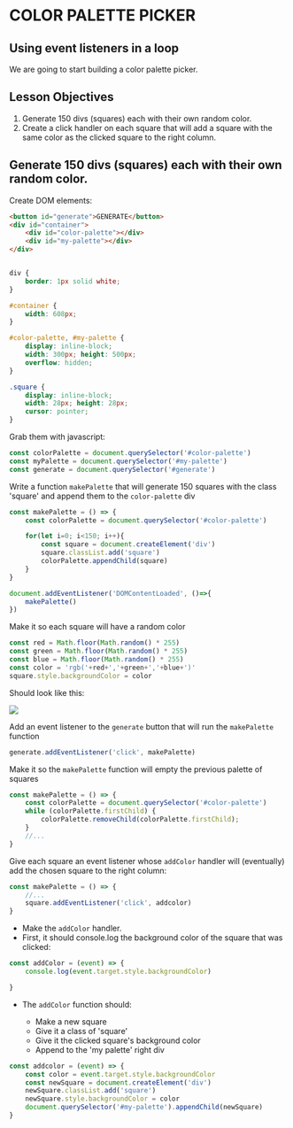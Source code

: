 # COLOR PALETTE PICKER

## Using event listeners in a loop

We are going to start building a color palette picker.

## Lesson Objectives

1. Generate 150 divs (squares) each with their own random color.
1. Create a click handler on each square that will add a square with the same color as the clicked square to the right column.

## Generate 150 divs (squares) each with their own random color.

Create DOM elements:

```html
<button id="generate">GENERATE</button>
<div id="container">
	<div id="color-palette"></div>
	<div id="my-palette"></div>
</div>
```

```css

div {
    border: 1px solid white;
}

#container {
    width: 608px;
}

#color-palette, #my-palette {
    display: inline-block;
    width: 300px; height: 500px;
    overflow: hidden;
}

.square {
    display: inline-block;
    width: 28px; height: 28px;
    cursor: pointer;
}
```

Grab them with javascript:

```javascript
const colorPalette = document.querySelector('#color-palette')
const myPalette = document.querySelector('#my-palette')
const generate = document.querySelector('#generate')
```

Write a function `makePalette` that will generate 150 squares with the class 'square' and append them to the `color-palette` div

```javascript
const makePalette = () => {
    const colorPalette = document.querySelector('#color-palette')

    for(let i=0; i<150; i++){
        const square = document.createElement('div')
        square.classList.add('square')
        colorPalette.appendChild(square)
    } 
}

document.addEventListener('DOMContentLoaded', ()=>{ 
    makePalette()
})
```

Make it so each square will have a random color

```javascript
const red = Math.floor(Math.random() * 255)
const green = Math.floor(Math.random() * 255)
const blue = Math.floor(Math.random() * 255)
const color = 'rgb('+red+','+green+','+blue+')'
square.style.backgroundColor = color
```

Should look like this:

![](https://i.imgur.com/AX50GkX.png)

Add an event listener to the `generate` button that will run the `makePalette` function

```javascript
generate.addEventListener('click', makePalette)  
```

Make it so the `makePalette` function will empty the previous palette of squares

```javascript
const makePalette = () => {
    const colorPalette = document.querySelector('#color-palette')
    while (colorPalette.firstChild) {
        colorPalette.removeChild(colorPalette.firstChild);
    }
    //...
}
```

Give each square an event listener whose `addColor` handler will (eventually) add the chosen square to the right column:

```javascript
const makePalette = () => {
	//...
    square.addEventListener('click', addcolor)
}
```

- Make the `addColor` handler.
- First, it should console.log the background color of the square that was clicked:

```javascript
const addColor = (event) => {
    console.log(event.target.style.backgroundColor)

}
```

* The `addColor` function should:

	* Make a new square
	* Give it a class of 'square'
	* Give it the clicked square's background color
	* Append to the 'my palette' right div

```javascript
const addcolor = (event) => {
    const color = event.target.style.backgroundColor
    const newSquare = document.createElement('div')
    newSquare.classList.add('square')
    newSquare.style.backgroundColor = color
    document.querySelector('#my-palette').appendChild(newSquare)
}
```
